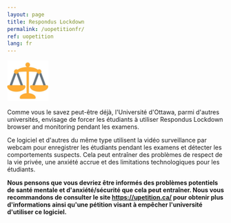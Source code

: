 ```yaml
---
layout: page
title: Respondus Lockdown
permalink: /uopetitionfr/
ref: uopetition 
lang: fr
---
```


<div><img src="/images/upetition_icon.jpg" width="95" height="95"/></div>

Comme vous le savez peut-être déjà, l'Université d'Ottawa, parmi d'autres universités, envisage de forcer les étudiants à utiliser Respondus Lockdown browser and monitoring pendant les examens.

Ce logiciel et d'autres du même type utilisent la vidéo surveillance par webcam pour enregistrer les étudiants pendant les examens et détecter les comportements suspects. Cela peut entraîner des problèmes de respect de la vie privée, une anxiété accrue et des limitations technologiques pour les étudiants.

<b>Nous pensons que vous devriez être informés des problèmes potentiels de santé mentale et d'anxiété/sécurité que cela peut entraîner. Nous vous recommandons de consulter le site <a href="https://upetition.ca/" target="_blank" class="">https://upetition.ca/</a> pour obtenir plus d'informations ainsi qu'une pétition visant à empêcher l'université d'utiliser ce logiciel.</b>